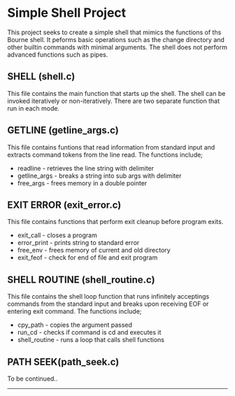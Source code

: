 Simple Shell Project
====================

This project seeks to create a simple shell that mimics the functions of ths Bourne shell. It peforms basic operations such as the change directory and other builtin commands with minimal arguments. The shell does not perform advanced functions such as pipes.

## SHELL (shell.c)

This file contains the main function that starts up the shell.
The shell can be invoked iteratively or non-iteratively.
There are two separate function that run in each mode.

## GETLINE (getline_args.c)

This file contains funtions that read information from standard input and extracts command tokens from the line read.
The functions include;
- readline - retrieves the line string with delimiter
- getline_args - breaks a string into sub args with delimiter
- free_args - frees memory in a double pointer

## EXIT ERROR (exit_error.c)

This file contains functions that perform exit cleanup before program exits.
- exit_call - closes a program
- error_print - prints string to standard error
- free_env - frees memory of current and old directory
- exit_feof - check for end of file and exit program

## SHELL ROUTINE (shell_routine.c)

This file contains the shell loop function that runs infinitely acceptings commands from the standard input and breaks upon receiving EOF or entering exit command.
The functions include;
- cpy_path - copies the argument passed
- run_cd - checks if command is cd and executes it
- shell_routine - runs a loop that calls shell functions

## PATH SEEK(path_seek.c)

To be continued..

-----

